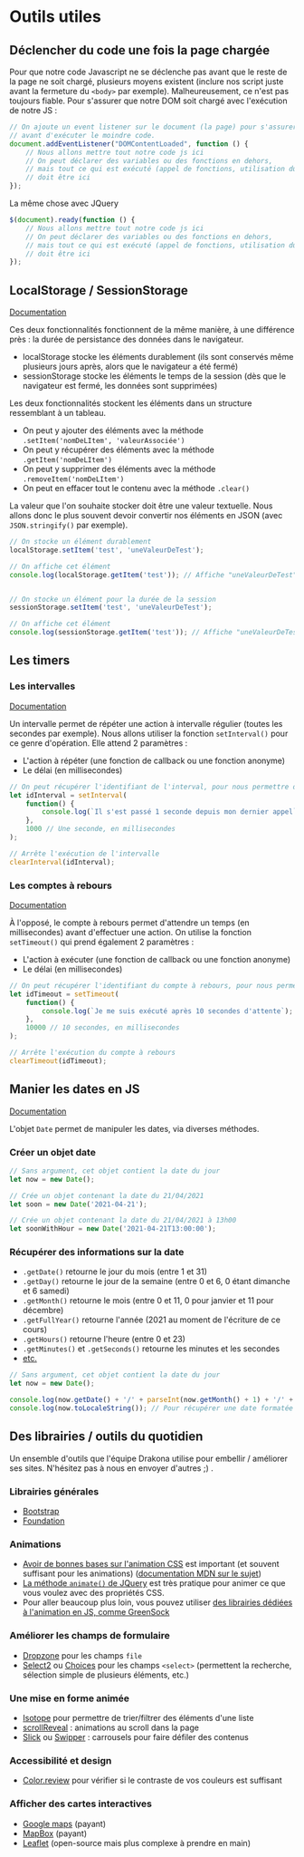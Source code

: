 # Outils utiles

## Déclencher du code une fois la page chargée

Pour que notre code Javascript ne se déclenche pas avant que le reste de la page ne soit chargé, plusieurs moyens existent (inclure nos script juste avant la fermeture du `<body>` par exemple). Malheureusement, ce n'est pas toujours fiable. Pour s'assurer que notre DOM soit chargé avec l'exécution de notre JS :

```js
// On ajoute un event listener sur le document (la page) pour s'assurer que le DOM est chargé
// avant d'exécuter le moindre code.
document.addEventListener("DOMContentLoaded", function () {
    // Nous allons mettre tout notre code js ici
    // On peut déclarer des variables ou des fonctions en dehors, 
    // mais tout ce qui est exécuté (appel de fonctions, utilisation du DOM, etc.)
    // doit être ici
});
```

La même chose avec JQuery

```js
$(document).ready(function () {
    // Nous allons mettre tout notre code js ici
    // On peut déclarer des variables ou des fonctions en dehors, 
    // mais tout ce qui est exécuté (appel de fonctions, utilisation du DOM, etc.)
    // doit être ici
});
```

## LocalStorage / SessionStorage

[Documentation](https://developer.mozilla.org/fr/docs/Web/API/Web_Storage_API)

Ces deux fonctionnalités fonctionnent de la même manière, à une différence près : la durée de persistance des données dans le navigateur.
- localStorage stocke les éléments durablement (ils sont conservés même plusieurs jours après, alors que le navigateur a été fermé)
- sessionStorage stocke les éléments le temps de la session (dès que le navigateur est fermé, les données sont supprimées)

Les deux fonctionnalités stockent les éléments dans un structure ressemblant à un tableau. 
- On peut y ajouter des éléments avec la méthode `.setItem('nomDeLItem', 'valeurAssociée')`
- On peut y récupérer des éléments avec la méthode `.getItem('nomDeLItem')`
- On peut y supprimer des éléments avec la méthode `.removeItem('nomDeLItem')`
- On peut en effacer tout le contenu avec la méthode `.clear()`

La valeur que l'on souhaite stocker doit être une valeur textuelle. Nous allons donc le plus souvent devoir convertir nos éléments en JSON (avec `JSON.stringify()` par exemple).

```js
// On stocke un élément durablement
localStorage.setItem('test', 'uneValeurDeTest');

// On affiche cet élément
console.log(localStorage.getItem('test')); // Affiche "uneValeurDeTest"


// On stocke un élément pour la durée de la session
sessionStorage.setItem('test', 'uneValeurDeTest');

// On affiche cet élément
console.log(sessionStorage.getItem('test')); // Affiche "uneValeurDeTest"
```

## Les timers

### Les intervalles

[Documentation](https://developer.mozilla.org/en-US/docs/Web/API/WindowOrWorkerGlobalScope/setInterval)

Un intervalle permet de répéter une action à intervalle régulier (toutes les secondes par exemple). Nous allons utiliser la fonction `setInterval()` pour ce genre d'opération. Elle attend 2 paramètres :
- L'action à répéter (une fonction de callback ou une fonction anonyme)
- Le délai (en millisecondes)

```js
// On peut récupérer l'identifiant de l'interval, pour nous permettre de l'arrêter un jour, par exemple.
let idInterval = setInterval(
    function() {
        console.log(`Il s'est passé 1 seconde depuis mon dernier appel`);
    },
    1000 // Une seconde, en millisecondes
);

// Arrête l'exécution de l'intervalle
clearInterval(idInterval);
```

### Les comptes à rebours

[Documentation](https://developer.mozilla.org/fr/docs/Web/API/WindowOrWorkerGlobalScope/setTimeout)

À l'opposé, le compte à rebours permet d'attendre un temps (en millisecondes) avant d'effectuer une action. On utilise la fonction `setTimeout()` qui prend également 2 paramètres :
- L'action à exécuter (une fonction de callback ou une fonction anonyme)
- Le délai (en millisecondes)

```js
// On peut récupérer l'identifiant du compte à rebours, pour nous permettre de l'arrêter avant son exécution, par exemple.
let idTimeout = setTimeout(
    function() {
        console.log(`Je me suis exécuté après 10 secondes d'attente`);
    },
    10000 // 10 secondes, en millisecondes
);

// Arrête l'exécution du compte à rebours
clearTimeout(idTimeout);
```

## Manier les dates en JS

[Documentation](https://developer.mozilla.org/fr/docs/Web/JavaScript/Reference/Global_Objects/Date)

L'objet `Date` permet de manipuler les dates, via diverses méthodes.

### Créer un objet date

```js
// Sans argument, cet objet contient la date du jour
let now = new Date();

// Crée un objet contenant la date du 21/04/2021
let soon = new Date('2021-04-21');

// Crée un objet contenant la date du 21/04/2021 à 13h00
let soonWithHour = new Date('2021-04-21T13:00:00');
```

### Récupérer des informations sur la date

- `.getDate()` retourne le jour du mois (entre 1 et 31)
- `.getDay()` retourne le jour de la semaine (entre 0 et 6, 0 étant dimanche et 6 samedi)
- `.getMonth()` retourne le mois (entre 0 et 11, 0 pour janvier et 11 pour décembre)
- `.getFullYear()` retourne l'année (2021 au moment de l'écriture de ce cours)
- `.getHours()` retourne l'heure (entre 0 et 23)
- `.getMinutes()` et `.getSeconds()` retourne les minutes et les secondes
- [etc.](https://developer.mozilla.org/fr/docs/Web/JavaScript/Reference/Global_Objects/Date#m%C3%A9thodes_des_instances)

```js
// Sans argument, cet objet contient la date du jour
let now = new Date();

console.log(now.getDate() + '/' + parseInt(now.getMonth() + 1) + '/' + now.getFullYear() + " " + now.getHours() + ':' + now.getMinutes());// Affiche la date actuelle (21/04/2021 09:30 par exemple)
console.log(now.toLocaleString()); // Pour récupérer une date formatée selon la langue en cours
```


## Des librairies / outils du quotidien

Un ensemble d'outils que l'équipe Drakona utilise pour embellir / améliorer ses sites. N'hésitez pas à nous en envoyer d'autres ;) .

### Librairies générales

- [Bootstrap](https://getbootstrap.com/)
- [Foundation](https://get.foundation/)

### Animations

- [Avoir de bonnes bases sur l'animation CSS](https://openclassrooms.com/fr/courses/5919246-creez-des-animations-css-modernes) est important (et souvent suffisant pour les animations) ([documentation MDN sur le sujet](https://developer.mozilla.org/fr/docs/Web/CSS/animation))
- [La méthode `animate()` de JQuery](https://api.jquery.com/animate/) est très pratique pour animer ce que vous voulez avec des propriétés CSS.
- Pour aller beaucoup plus loin, vous pouvez utiliser [des librairies dédiées à l'animation en JS, comme GreenSock](https://greensock.com/)

### Améliorer les champs de formulaire

- [Dropzone](https://www.dropzonejs.com/) pour les champs `file`
- [Select2](select2.github.io/) ou [Choices](https://joshuajohnson.co.uk/Choices/) pour les champs `<select>` (permettent la recherche, sélection simple de plusieurs éléments, etc.)

### Une mise en forme animée

- [Isotope](https://isotope.metafizzy.co/) pour permettre de trier/filtrer des éléments d'une liste
- [scrollReveal](https://scrollrevealjs.org/) : animations au scroll dans la page
- [Slick](https://kenwheeler.github.io/slick/) ou [Swipper](https://swiperjs.com/) : carrousels pour faire défiler des contenus

### Accessibilité et design

- [Color.review](https://color.review/) pour vérifier si le contraste de vos couleurs est suffisant

### Afficher des cartes interactives

- [Google maps](https://developers.google.com/maps/documentation?hl=fr) (payant)
- [MapBox](https://www.mapbox.com/) (payant)
- [Leaflet](https://leafletjs.com/) (open-source mais plus complexe à prendre en main)